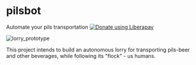 # pilsbot
Automate your pils transportation <noscript><a href="https://liberapay.com/pilsbot/donate"><img alt="Donate using Liberapay" src="https://liberapay.com/assets/widgets/donate.svg"></a></noscript>

![lorry_prototype](doc/DSC_0714.JPG)

This project intends to build an autonomous lorry for transporting pils-beer and other beverages, while following its "flock" - us humans.
